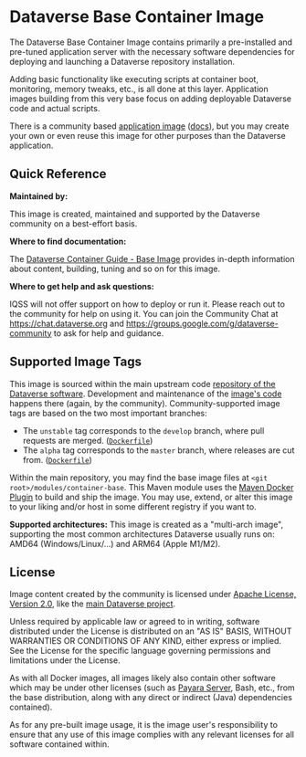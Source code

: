 # Dataverse Base Container Image

The Dataverse Base Container Image contains primarily a pre-installed and pre-tuned application server with the
necessary software dependencies for deploying and launching a Dataverse repository installation.

Adding basic functionality like executing scripts at container boot, monitoring, memory tweaks, etc., is all done
at this layer. Application images building from this very base focus on adding deployable Dataverse code and 
actual scripts.

There is a community based [application image](https://hub.docker.com/r/gdcc/dataverse) 
([docs](https://guides.dataverse.org/en/latest/container/app-image.html)), but you may create your own or even reuse
this image for other purposes than the Dataverse application.

## Quick Reference

**Maintained by:** 

This image is created, maintained and supported by the Dataverse community on a best-effort basis.

**Where to find documentation:**

The [Dataverse Container Guide - Base Image](https://guides.dataverse.org/en/latest/container/base-image.html)
provides in-depth information about content, building, tuning and so on for this image. 

**Where to get help and ask questions:**

IQSS will not offer support on how to deploy or run it. Please reach out to the community for help on using it.
You can join the Community Chat at https://chat.dataverse.org and https://groups.google.com/g/dataverse-community
to ask for help and guidance.

## Supported Image Tags

This image is sourced within the main upstream code [repository of the Dataverse software](https://github.com/IQSS/dataverse).
Development and maintenance of the [image's code](https://github.com/IQSS/dataverse/tree/develop/modules/container-base)
happens there (again, by the community). Community-supported image tags are based on the two most important branches:

- The `unstable` tag corresponds to the `develop` branch, where pull requests are merged.
  ([`Dockerfile`](https://github.com/IQSS/dataverse/tree/develop/modules/container-base/src/main/docker/Dockerfile))
- The `alpha` tag corresponds to the `master` branch, where releases are cut from.
  ([`Dockerfile`](https://github.com/IQSS/dataverse/tree/master/modules/container-base/src/main/docker/Dockerfile))

Within the main repository, you may find the base image files at `<git root>/modules/container-base`.
This Maven module uses the [Maven Docker Plugin](https://dmp.fabric8.io) to build and ship the image.
You may use, extend, or alter this image to your liking and/or host in some different registry if you want to.

**Supported architectures:** This image is created as a "multi-arch image", supporting the most common architectures 
Dataverse usually runs on: AMD64 (Windows/Linux/...) and ARM64 (Apple M1/M2).

## License

Image content created by the community is licensed under [Apache License, Version 2.0](https://www.apache.org/licenses/LICENSE-2.0), 
like the [main Dataverse project](https://github.com/IQSS/dataverse/blob/develop/LICENSE.md).

Unless required by applicable law or agreed to in writing, software distributed under the License is distributed on an
"AS IS" BASIS, WITHOUT WARRANTIES OR CONDITIONS OF ANY KIND, either express or implied. 
See the License for the specific language governing permissions and limitations under the License.

As with all Docker images, all images likely also contain other software which may be under other licenses (such as 
[Payara Server](https://github.com/payara/Payara/blob/master/LICENSE.txt), Bash, etc., from the base
distribution, along with any direct or indirect (Java) dependencies contained).

As for any pre-built image usage, it is the image user's responsibility to ensure that any use of this image complies
with any relevant licenses for all software contained within.
